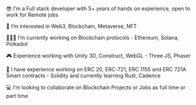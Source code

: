😎 I'm a Full stack developer with 5+ years of hands on experience, open to work for Remote jobs

👻 I’m interested in Web3, Blockchain, Metaverse, NFT

👨🏻‍💻 I’m currently working on Blockchain protocols - Ethereum, Solana, Polkadot

🎮 Experience working with Unity 3D, Construct, WebGL - Three JS, Phaser

🚀 I have experience working on ERC 20, ERC-721, ERC 1155 and ERC 721A Smart contracts - Solidity and currently learning Rust, Cadence

💻 I’m looking to collaborate on Blockchain Projects or Jobs as full time or part time
